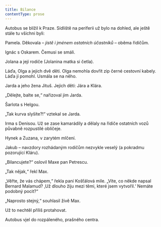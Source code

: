 ```yaml
---
title: Bilance
contentType: prose
---
```


Autobus se blížil k Praze. Sídliště na periferii už bylo na dohled, ale ještě stále tu všichni byli:

  

Pamela. Děkovala – _jistě i jménem ostatních účastníků_ – oběma řidičům.

Ignác s Oskarem. Čemusi se smáli.

Jolana a její rodiče (Jolanina matka si četla).

Láďa, Olga a jejich dvě děti. Olga nemohla dovřít zip černé cestovní kabely. Láďa jí pomohl. Usmála se na něho.

Jarda a jeho žena Jituš. Jejich děti: Jára a Klára.

„Dělejte, balte se,“ nařizoval jim Jarda.

Šarlota s Helgou.

„Tak kurva slyšíte?!“ vztekal se Jarda.

Irma s Denisou. Už se zase kamarádily a dělaly na řidiče ostatních vozů půvabně rozpustilé obličeje.

Hynek a Zuzana, v zarytém mlčení.

Jakub – navzdory rozhádaným rodičům nezvykle veselý (a po­krad­mu pozorující Kláru).

  

„Bilancujete?“ oslovil Maxe pan Petrescu.

„Tak nějak,“ řekl Max.

„Věřte, že vás chápem,“ řekla paní Košťálová mile. „Víte, co někde napsal Bernard Malamud? ‚Už dlouho žiju mezi těmi, které jsem vytvořil.‘ Nemáte podobný pocit?“

„Naprosto stejný,“ souhlasil živě Max.

Už to nechtěl příliš protahovat.

Autobus vjel do rozpáleného, prašného centra.
